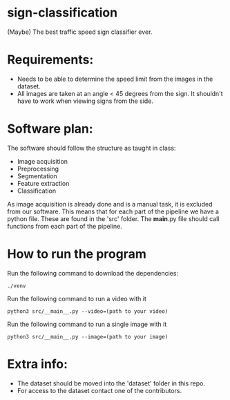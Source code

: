 # sign-classification
(Maybe) The best traffic speed sign classifier ever.

# Requirements:

- Needs to be able to determine the speed limit from the images in the dataset.
- All images are taken at an angle < 45 degrees from the sign. It shouldn't have to work when viewing signs from the side.

# Software plan: 

The software should follow the structure as taught in class:
- Image acquisition
- Preprocessing
- Segmentation
- Feature extraction
- Classification

As image acquisition is already done and is a manual task, it is excluded from our software. This means that for each part
of the pipeline we have a python file. These are found in the 'src' folder. The __main__.py file should call functions from
each part of the pipeline.


# How to run the program

Run the following command to download the dependencies:

```
./venv
```

Run the following command to run a video with it

```
python3 src/__main__.py --video=(path to your video)
```

Run the following command to run a single image with it

```
python3 src/__main__.py --image=(path to your image)
```

# Extra info:

- The dataset should be moved into the 'dataset' folder in this repo.
- For access to the dataset contact one of the contributors.
